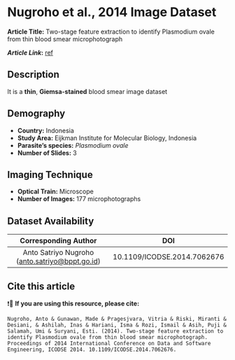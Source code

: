 # **Nugroho et al., 2014 Image Dataset**  
**Article Title:** Two-stage feature extraction to identify Plasmodium ovale from thin blood smear microphotograph

**_Article Link_:** [ref](https://www.researchgate.net/publication/268812047_Two-stage_feature_extraction_to_identify_Plasmodium_ovale_from_thin_blood_smear_microphotograph)


## **Description**
It is a **thin**, **Giemsa-stained** blood smear image dataset


## **Demography**
+ **Country:** Indonesia
+ **Study Area:** Eijkman Institute for Molecular Biology, Indonesia
+ **Parasite’s species:**  _Plasmodium ovale_
+ **Number of Slides:** 3


## **Imaging Technique**
+ **Optical Train:** Microscope
+ **Number of Images:** 177 microphotographs


## **Dataset Availability**
|**Corresponding Author**|**DOI**|
|:---:|:---:|
|Anto Satriyo Nugroho (anto.satriyo@bppt.go.id) |10.1109/ICODSE.2014.7062676|


## **Cite this article**
❗🛑 **If you are using this resource, please cite:**
```
Nugroho, Anto & Gunawan, Made & Pragesjvara, Vitria & Riski, Miranti & Desiani, & Ashilah, Inas & Hariani, Isma & Rozi, Ismail & Asih, Puji & Salamah, Umi & Suryani, Esti. (2014). Two-stage feature extraction to identify Plasmodium ovale from thin blood smear microphotograph. Proceedings of 2014 International Conference on Data and Software Engineering, ICODSE 2014. 10.1109/ICODSE.2014.7062676.
```
